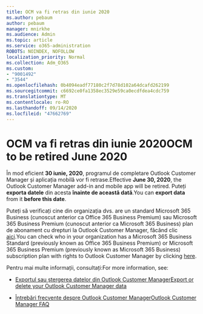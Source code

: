 ```yaml
---
title: OCM va fi retras din iunie 2020
ms.author: pebaum
author: pebaum
manager: mnirkhe
ms.audience: Admin
ms.topic: article
ms.service: o365-administration
ROBOTS: NOINDEX, NOFOLLOW
localization_priority: Normal
ms.collection: Adm_O365
ms.custom:
- "9001492"
- "3544"
ms.openlocfilehash: 0b4094eadf77180c2f7d78d102a64dcafd262199
ms.sourcegitcommit: c6692ce0fa1358ec3529e59ca0ecdfdea4cdc759
ms.translationtype: MT
ms.contentlocale: ro-RO
ms.lasthandoff: 09/14/2020
ms.locfileid: "47662769"
---
```

# <a name="ocm-to-be-retired-june-2020"></a><span data-ttu-id="bd0a2-102">OCM va fi retras din iunie 2020</span><span class="sxs-lookup"><span data-stu-id="bd0a2-102">OCM to be retired June 2020</span></span>


<span data-ttu-id="bd0a2-103">În mod eficient **30 iunie, 2020**, programul de completare Outlook Customer Manager și aplicația mobilă vor fi retrase.</span><span class="sxs-lookup"><span data-stu-id="bd0a2-103">Effective **June 30, 2020**, the Outlook Customer Manager add-in and mobile app will be retired.</span></span> <span data-ttu-id="bd0a2-104">Puteți  **exporta datele**  din acesta  **înainte de această dată**.</span><span class="sxs-lookup"><span data-stu-id="bd0a2-104">You can  **export data**  from it  **before this date**.</span></span>  

<span data-ttu-id="bd0a2-105">Puteți să verificați cine din organizația dvs. are un standard Microsoft 365 Business (cunoscut anterior ca Office 365 Business Premium) sau Microsoft 365 Business Premium (cunoscut anterior ca Microsoft 365 Business) plan de abonament cu drepturi la Outlook Customer Manager, făcând clic [aici](https://admin.microsoft.com/AdminPortal/Home?ref=/users).</span><span class="sxs-lookup"><span data-stu-id="bd0a2-105">You can check who in your organization has a Microsoft 365 Business Standard (previously known as Office 365 Business Premium) or Microsoft 365 Business Premium (previously known as Microsoft 365 Business) subscription plan with rights to Outlook Customer Manager by clicking [here](https://admin.microsoft.com/AdminPortal/Home?ref=/users).</span></span>

<span data-ttu-id="bd0a2-106">Pentru mai multe informații, consultați:</span><span class="sxs-lookup"><span data-stu-id="bd0a2-106">For more information, see:</span></span>

- [<span data-ttu-id="bd0a2-107">Exportul sau ștergerea datelor din Outlook Customer Manager</span><span class="sxs-lookup"><span data-stu-id="bd0a2-107">Export or delete your Outlook Customer Manager data</span></span>](https://support.office.com/article/1a421cb4-e8de-4b44-bfb8-710b92820439)

- [<span data-ttu-id="bd0a2-108">Întrebări frecvente despre Outlook Customer Manager</span><span class="sxs-lookup"><span data-stu-id="bd0a2-108">Outlook Customer Manager FAQ</span></span>](https://support.office.com/article/88e127ca-43a1-4c9d-8d52-6ad3a80f9c32)
